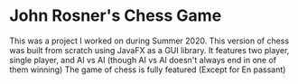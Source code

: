 # John Rosner's Chess Game

This was a project I worked on during Summer 2020.
This version of chess was built from scratch using JavaFX as a GUI library.
It features two player, single player, and AI vs AI (though AI vs AI doesn't always end in one of them winning)
The game of chess is fully featured (Except for En passant)
